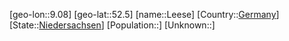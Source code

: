 ﻿---
location: [52.5,9.08]
type: City
tags:
- geo/City


SpocWebEntityId: 31910
isDeleted: false
confidential: public

---
[geo-lon::9.08]
[geo-lat::52.5]
[name::Leese]
[Country::[Germany](geo/Continent/Europe/Germany.md)]
[State::[Niedersachsen](geo/Continent/Europe/Germany/Niedersachsen.md)]
[Population::]
[Unknown::]

